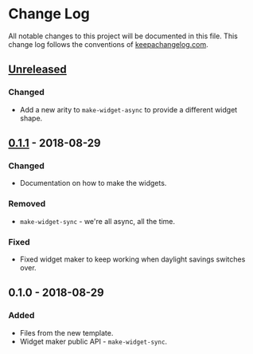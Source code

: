 # Change Log
All notable changes to this project will be documented in this file. This change log follows the conventions of [keepachangelog.com](http://keepachangelog.com/).

## [Unreleased]
### Changed
- Add a new arity to `make-widget-async` to provide a different widget shape.

## [0.1.1] - 2018-08-29
### Changed
- Documentation on how to make the widgets.

### Removed
- `make-widget-sync` - we're all async, all the time.

### Fixed
- Fixed widget maker to keep working when daylight savings switches over.

## 0.1.0 - 2018-08-29
### Added
- Files from the new template.
- Widget maker public API - `make-widget-sync`.

[Unreleased]: https://github.com/your-name/sparqlo/compare/0.1.1...HEAD
[0.1.1]: https://github.com/your-name/sparqlo/compare/0.1.0...0.1.1
